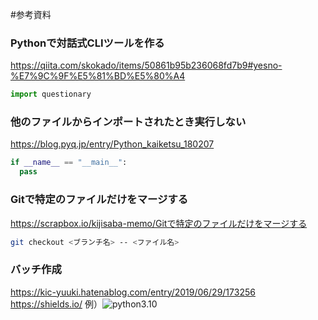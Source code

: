 #参考資料
<!-- 更新日：2023/01/05 -->

### Pythonで対話式CLIツールを作る
  https://qiita.com/skokado/items/50861b95b236068fd7b9#yesno-%E7%9C%9F%E5%81%BD%E5%80%A4
  ```python
  import questionary
  ```

### 他のファイルからインポートされたとき実行しない
  https://blog.pyq.jp/entry/Python_kaiketsu_180207
  ```python
  if __name__ == "__main__":
    pass
  ```

### Gitで特定のファイルだけをマージする
  https://scrapbox.io/kijisaba-memo/Gitで特定のファイルだけをマージする
  ```bash
  git checkout <ブランチ名> -- <ファイル名>
  ```

### バッチ作成
https://kic-yuuki.hatenablog.com/entry/2019/06/29/173256
https://shields.io/
例）![python3.10](https://img.shields.io/badge/python-v3.10-blue)